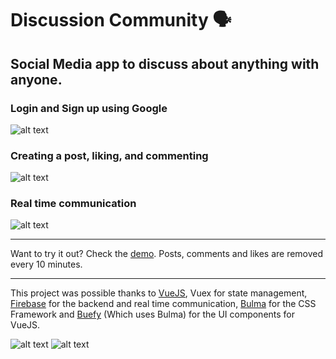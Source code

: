 # Discussion Community 🗣

## Social Media app to discuss about anything with anyone.

### Login and Sign up using Google
![alt text][discussionscreenshot1]

### Creating a post, liking, and commenting
![alt text][discussionscreenshot2]

### Real time communication
![alt text][discussionscreenshot3]

---
Want to try it out? Check the [demo][demourl]. Posts, comments and likes are removed every 10 minutes.

---

This project was possible thanks to [VueJS][vuejsurl], Vuex for state management, [Firebase][firebaseurl] for the backend and real time communication, [Bulma][bulmaurl] for the CSS Framework and [Buefy][buefyurl] (Which uses Bulma) for the UI components for VueJS.

![alt text][vuelogo]&nbsp;![alt text][firebaselogo]

<!-- Definitions -->

[vuelogo]: https://avatars.githubusercontent.com/u/6128107?s=64 "VueJS"
[firebaselogo]: https://avatars.githubusercontent.com/u/1335026?s=64 "Firebase"
[vuejsurl]: https://vuejs.org/
[bulmaurl]: https://bulma.io/
[buefyurl]: https://buefy.org/
[firebaseurl]: https://firebase.google.com/
[discussionscreenshot1]: https://i.imgur.com/7ec8fng.gif
[discussionscreenshot2]: https://i.imgur.com/srpqK6B.gif
[discussionscreenshot3]: https://i.imgur.com/lRcY5RA.gif
[demourl]: https://discussion-community.firebaseapp.com
